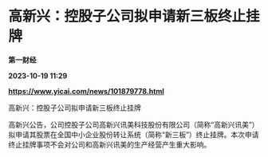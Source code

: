 # 高新兴：控股子公司拟申请新三板终止挂牌
**第一财经**

**2023-10-19 11:29**

**https://www.yicai.com/news/101879778.html**

高新兴：控股子公司拟申请新三板终止挂牌

高新兴公告，公司控股子公司高新兴讯美科技股份有限公司（简称“高新兴讯美”）拟申请其股票在全国中小企业股份转让系统（简称“新三板”）终止挂牌。本次申请终止挂牌事项不会对公司和高新兴讯美的生产经营产生重大影响。